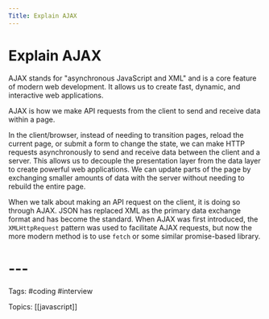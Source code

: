 ```yaml
---
Title: Explain AJAX
---
```


# Explain AJAX

AJAX stands for "asynchronous JavaScript and XML" and is a core feature of modern web development. It allows us to create fast, dynamic, and interactive web applications.

AJAX is how we make API requests from the client to send and receive data within a page.

In the client/browser, instead of needing to transition pages, reload the current page, or submit a form to change the state, we can make HTTP requests asynchronously to send and receive data between the client and a server. This allows us to decouple the presentation layer from the data layer to create powerful web applications. We can update parts of the page by exchanging smaller amounts of data with the server without needing to rebuild the entire page.

When we talk about making an API request on the client, it is doing so through AJAX. JSON has replaced XML as the primary data exchange format and has become the standard. When AJAX was first introduced, the `XMLHttpRequest` pattern was used to facilitate AJAX requests, but now the more modern method is to use `fetch` or some similar promise-based library.
# ---

Tags: #coding #interview

Topics: [[javascript]] 

